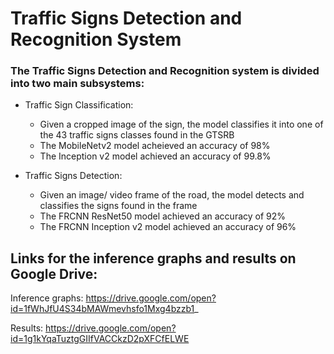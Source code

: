 # Traffic Signs Detection and Recognition System

### The Traffic Signs Detection and Recognition system is divided into two main subsystems:

 - Traffic Sign Classification: 
     - Given a cropped image of the sign, the model classifies it into one of the 43 traffic signs classes found in the GTSRB
     - The MobileNetv2 model acheieved an accuracy of 98%
     - The Inception v2 model achieved an accuracy of 99.8%
  
 - Traffic Signs Detection:
     - Given an image/ video frame of the road, the model detects and classifies the signs found in the frame
     - The FRCNN ResNet50 model achieved an accuracy of 92%
     - The FRCNN Inception v2 model achieved an accuracy of 96%
  
 
 ## Links for the inference graphs and results on Google Drive:

 Inference graphs: https://drive.google.com/open?id=1fWhJfU4S34bMAWmevhsfo1Mxg4bzzb1_
 
 Results: https://drive.google.com/open?id=1g1kYqaTuztgGIIfVACCkzD2pXFCfELWE
